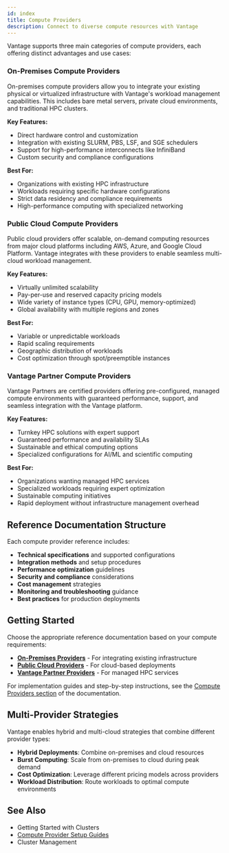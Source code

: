 ```yaml
---
id: index
title: Compute Providers
description: Connect to diverse compute resources with Vantage
---
```


Vantage supports three main categories of compute providers, each offering distinct advantages and use cases:

### On-Premises Compute Providers

On-premises compute providers allow you to integrate your existing physical or virtualized infrastructure with Vantage's workload management capabilities. This includes bare metal servers, private cloud environments, and traditional HPC clusters.

**Key Features:**

- Direct hardware control and customization
- Integration with existing SLURM, PBS, LSF, and SGE schedulers
- Support for high-performance interconnects like InfiniBand
- Custom security and compliance configurations

**Best For:**

- Organizations with existing HPC infrastructure
- Workloads requiring specific hardware configurations
- Strict data residency and compliance requirements
- High-performance computing with specialized networking

### Public Cloud Compute Providers

Public cloud providers offer scalable, on-demand computing resources from major cloud platforms including AWS, Azure, and Google Cloud Platform. Vantage integrates with these providers to enable seamless multi-cloud workload management.

**Key Features:**

- Virtually unlimited scalability
- Pay-per-use and reserved capacity pricing models
- Wide variety of instance types (CPU, GPU, memory-optimized)
- Global availability with multiple regions and zones

**Best For:**

- Variable or unpredictable workloads
- Rapid scaling requirements
- Geographic distribution of workloads
- Cost optimization through spot/preemptible instances

### Vantage Partner Compute Providers

Vantage Partners are certified providers offering pre-configured, managed compute environments with guaranteed performance, support, and seamless integration with the Vantage platform.

**Key Features:**

- Turnkey HPC solutions with expert support
- Guaranteed performance and availability SLAs
- Sustainable and ethical computing options
- Specialized configurations for AI/ML and scientific computing

**Best For:**

- Organizations wanting managed HPC services
- Specialized workloads requiring expert optimization
- Sustainable computing initiatives
- Rapid deployment without infrastructure management overhead

## Reference Documentation Structure

Each compute provider reference includes:

- **Technical specifications** and supported configurations
- **Integration methods** and setup procedures
- **Performance optimization** guidelines
- **Security and compliance** considerations
- **Cost management** strategies
- **Monitoring and troubleshooting** guidance
- **Best practices** for production deployments

## Getting Started

Choose the appropriate reference documentation based on your compute requirements:

- **[On-Premises Providers](/vantage-docs/platform/compute-providers/self-hosted)** - For integrating existing infrastructure
- **[Public Cloud Providers](/platform/compute-providers/public-clouds)** - For cloud-based deployments
- **[Vantage Partner Providers](/platform/compute-providers/vantage-partners/atnorth)** - For managed HPC services

For implementation guides and step-by-step instructions, see the [Compute Providers section](/platform/compute-providers/) of the documentation.

## Multi-Provider Strategies

Vantage enables hybrid and multi-cloud strategies that combine different provider types:

- **Hybrid Deployments**: Combine on-premises and cloud resources
- **Burst Computing**: Scale from on-premises to cloud during peak demand
- **Cost Optimization**: Leverage different pricing models across providers
- **Workload Distribution**: Route workloads to optimal compute environments

## See Also

- Getting Started with Clusters
- [Compute Provider Setup Guides](/platform/compute-providers/)
- Cluster Management

